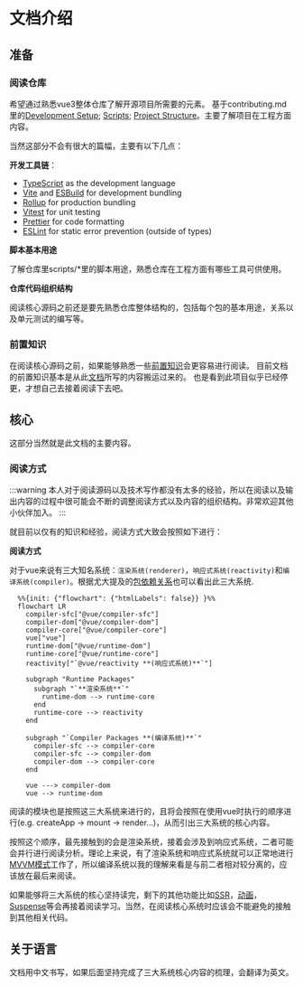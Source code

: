 # 文档介绍

## 准备

### 阅读仓库

希望通过熟悉vue3整体仓库了解开源项目所需要的元素。
基于contributing.md里的[Development Setup](https://github.com/s-elo/vue3-core/blob/main/.github/contributing.md#development-setup); [Scripts](https://github.com/s-elo/vue3-core/blob/main/.github/contributing.md#scripts); [Project Structure](https://github.com/s-elo/vue3-core/blob/main/.github/contributing.md#project-structure)。主要了解项目在工程方面内容。

当然这部分不会有很大的篇幅，主要有以下几点：

**开发工具链**：

- [TypeScript](https://www.typescriptlang.org/) as the development language
- [Vite](https://vitejs.dev/) and [ESBuild](https://esbuild.github.io/) for development bundling
- [Rollup](https://rollupjs.org) for production bundling
- [Vitest](https://vitest.dev/) for unit testing
- [Prettier](https://prettier.io/) for code formatting
- [ESLint](https://eslint.org/) for static error prevention (outside of types)

**脚本基本用途**

了解仓库里scripts/*里的脚本用途，熟悉仓库在工程方面有哪些工具可供使用。

**仓库代码组织结构**

阅读核心源码之前还是要先熟悉仓库整体结构的，包括每个包的基本用途，关系以及单元测试的编写等。

### 前置知识

在阅读核心源码之前，如果能够熟悉一些[前置知识](./pre-knowledge/proxy)会更容易进行阅读。
目前文档的前置知识基本是从此[文档](https://vue3js.cn/start/)所写的内容搬运过来的。
也是看到此项目似乎已经停更，才想自己去接着阅读下去吧。


## 核心

这部分当然就是此文档的主要内容。

### 阅读方式

:::warning
本人对于阅读源码以及技术写作都没有太多的经验，所以在阅读以及输出内容的过程中很可能会不断的调整阅读方式以及内容的组织结构。非常欢迎其他小伙伴加入。
:::

就目前以仅有的知识和经验，阅读方式大致会按照如下进行：

**阅读方式**

对于vue来说有三大知名系统：`渲染系统(renderer)`，`响应式系统(reactivity)`和`编译系统(compiler)`。根据尤大提及的[包依赖关系](https://github.com/s-elo/vue3-core/blob/main/.github/contributing.md#package-dependencies)也可以看出此三大系统.

```mermaid
  %%{init: {"flowchart": {"htmlLabels": false}} }%%
  flowchart LR
    compiler-sfc["@vue/compiler-sfc"]
    compiler-dom["@vue/compiler-dom"]
    compiler-core["@vue/compiler-core"]
    vue["vue"]
    runtime-dom["@vue/runtime-dom"]
    runtime-core["@vue/runtime-core"]
    reactivity["`@vue/reactivity **(响应式系统)**`"]

    subgraph "Runtime Packages"
      subgraph "`**渲染系统**`"
        runtime-dom --> runtime-core
      end
      runtime-core --> reactivity
    end

    subgraph "`Compiler Packages **(编译系统)**`"
      compiler-sfc --> compiler-core
      compiler-sfc --> compiler-dom
      compiler-dom --> compiler-core
    end

    vue ---> compiler-dom
    vue --> runtime-dom
```

阅读的模块也是按照这三大系统来进行的，且将会按照在使用vue时执行的顺序进行(e.g. createApp -> mount -> render...)，从而引出三大系统的核心内容。

按照这个顺序，最先接触到的会是渲染系统，接着会涉及到响应式系统，二者可能会并行进行阅读分析。理论上来说，有了渲染系统和响应式系统就可以正常地进行[MVVM模式](https://www.ruanyifeng.com/blog/2015/02/mvcmvp_mvvm.html)工作了，所以编译系统以我的理解来看是与前二者相对较分离的，应该放在最后来阅读。

如果能够将三大系统的核心坚持读完，剩下的其他功能比如[SSR](https://vuejs.org/guide/scaling-up/ssr.html)，[动画](https://vuejs.org/guide/extras/animation.html#animation-techniques)，[Suspense](https://vuejs.org/guide/built-ins/suspense.html)等会再接着阅读学习。当然，在阅读核心系统时应该会不能避免的接触到其他相关代码。

## 关于语言

文档用中文书写，如果后面坚持完成了三大系统核心内容的梳理，会翻译为英文。
